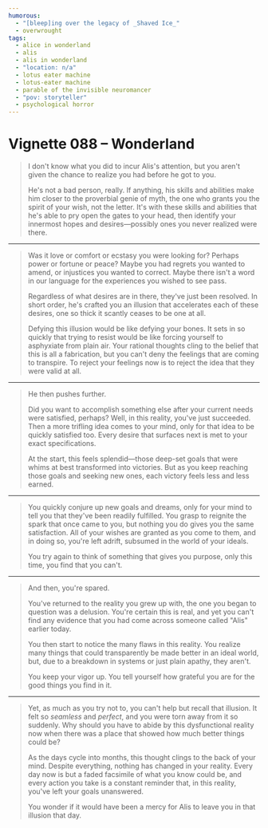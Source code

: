 ```yaml
---
humorous:
  - "[bleep]ing over the legacy of _Shaved Ice_"
  - overwrought
tags:
  - alice in wonderland
  - alis
  - alis in wonderland
  - "location: n/a"
  - lotus eater machine
  - lotus-eater machine
  - parable of the invisible neuromancer
  - "pov: storyteller"
  - psychological horror
---
```


# Vignette 088 – Wonderland

> I don't know what you did to incur Alis's attention, but you aren't given the chance to realize you had before he got to you.
>
> He's not a bad person, really. If anything, his skills and abilities make him closer to the proverbial genie of myth, the one who grants you the spirit of your wish, not the letter. It's with these skills and abilities that he's able to pry open the gates to your head, then identify your innermost hopes and desires—possibly ones you never realized were there.

---

> Was it love or comfort or ecstasy you were looking for? Perhaps power or fortune or peace? Maybe you had regrets you wanted to amend, or injustices you wanted to correct. Maybe there isn't a word in our language for the experiences you wished to see pass.
>
> Regardless of what desires are in there, they've just been resolved. In short order, he's crafted you an illusion that accelerates each of these desires, one so thick it scantly ceases to be one at all.
>
> Defying this illusion would be like defying your bones. It sets in so quickly that trying to resist would be like forcing yourself to asphyxiate from plain air. Your rational thoughts cling to the belief that this is all a fabrication, but you can't deny the feelings that are coming to transpire. To reject your feelings now is to reject the idea that they were valid at all.

---

> He then pushes further.
>
> Did you want to accomplish something else after your current needs were satisfied, perhaps? Well, in this reality, you've just succeeded. Then a more trifling idea comes to your mind, only for that idea to be quickly satisfied too. Every desire that surfaces next is met to your exact specifications.
>
> At the start, this feels splendid—those deep-set goals that were whims at best transformed into victories. But as you keep reaching those goals and seeking new ones, each victory feels less and less earned.

---

> You quickly conjure up new goals and dreams, only for your mind to tell you that they've been readily fulfilled. You grasp to reignite the spark that once came to you, but nothing you do gives you the same satisfaction. All of your wishes are granted as you come to them, and in doing so, you're left adrift, subsumed in the world of your ideals.
>
> You try again to think of something that gives you purpose, only this time, you find that you can't.

---

> And then, you're spared.
>
> You've returned to the reality you grew up with, the one you began to question was a delusion. You're certain this is real, and yet you can't find any evidence that you had come across someone called "Alis" earlier today.
>
> You then start to notice the many flaws in this reality. You realize many things that could transparently be made better in an ideal world, but, due to a breakdown in systems or just plain apathy, they aren't.
>
> You keep your vigor up. You tell yourself how grateful you are for the good things you find in it.

---

> Yet, as much as you try not to, you can't help but recall that illusion. It felt so _seamless_ and _perfect_, and you were torn away from it so suddenly. Why should you have to abide by this dysfunctional reality now when there was a place that showed how much better things could be?
>
> As the days cycle into months, this thought clings to the back of your mind. Despite everything, nothing has changed in your reality. Every day now is but a faded facsimile of what you know could be, and every action you take is a constant reminder that, in this reality, you've left your goals unanswered.
>
> You wonder if it would have been a mercy for Alis to leave you in that illusion that day.
